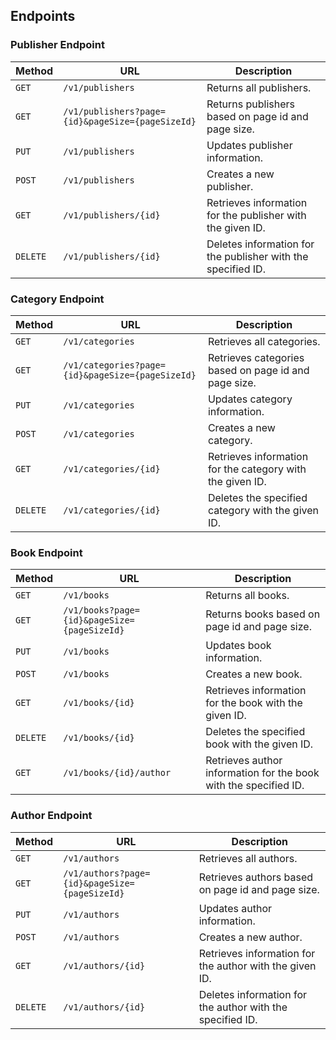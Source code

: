 ## Endpoints

### Publisher Endpoint

| Method   | URL                                              | Description                                           |
|----------|--------------------------------------------------|--------------------------------------------------------|
| `GET`    | `/v1/publishers`                                 | Returns all publishers.                               |
| `GET`    | `/v1/publishers?page={id}&pageSize={pageSizeId}` | Returns publishers based on page id and page size.    |
| `PUT`    | `/v1/publishers`                                 | Updates publisher information.                        |
| `POST`   | `/v1/publishers`                                 | Creates a new publisher.                              |
| `GET`    | `/v1/publishers/{id}`                            | Retrieves information for the publisher with the given ID. |
| `DELETE` | `/v1/publishers/{id}`                            | Deletes information for the publisher with the specified ID. |


### Category Endpoint

| Method   | URL                   | Description                                       |
|----------|-----------------------|---------------------------------------------------|
| `GET`    | `/v1/categories`      | Retrieves all categories.                          |
| `GET`    | `/v1/categories?page={id}&pageSize={pageSizeId}`      | Retrieves categories based on page id and page size.|
| `PUT`    | `/v1/categories`      | Updates category information.                      |
| `POST`   | `/v1/categories`      | Creates a new category.                            |
| `GET`    | `/v1/categories/{id}` | Retrieves information for the category with the given ID. |
| `DELETE` | `/v1/categories/{id}` | Deletes the specified category with the given ID.  |


### Book Endpoint

| Method   | URL                     | Description                                           |
|----------|-------------------------|-------------------------------------------------------|
| `GET`    | `/v1/books`             | Returns all books.                                    |
| `GET`    | `/v1/books?page={id}&pageSize={pageSizeId}`             | Returns books based on page id and page size. |
| `PUT`    | `/v1/books`             | Updates book information.                             |
| `POST`   | `/v1/books`             | Creates a new book.                                   |
| `GET`    | `/v1/books/{id}`        | Retrieves information for the book with the given ID.  |
| `DELETE` | `/v1/books/{id}`        | Deletes the specified book with the given ID.         |
| `GET`    | `/v1/books/{id}/author` | Retrieves author information for the book with the specified ID. |


### Author Endpoint

| Method   | URL                  | Description                                              |
|----------|----------------------|----------------------------------------------------------|
| `GET`    | `/v1/authors`        | Retrieves all authors.                                   |
| `GET`    | `/v1/authors?page={id}&pageSize={pageSizeId}`        | Retrieves authors based on page id and page size.         |
| `PUT`    | `/v1/authors`        | Updates author information.                              |
| `POST`   | `/v1/authors`        | Creates a new author.                                    |
| `GET`    | `/v1/authors/{id}`   | Retrieves information for the author with the given ID.   |
| `DELETE` | `/v1/authors/{id}`   | Deletes information for the author with the specified ID. |

